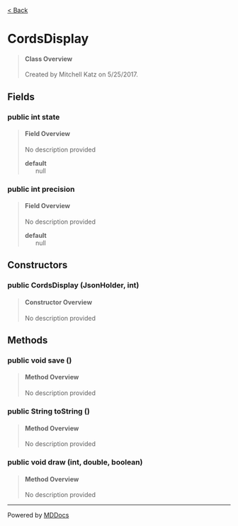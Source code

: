 [< Back](../README.md)
# CordsDisplay #
>#### Class Overview ####
>Created by Mitchell Katz on 5/25/2017.
## Fields ##
### public int state ###
>#### Field Overview ####
>No description provided
>
>**default**<br />
>&nbsp;&nbsp;&nbsp;&nbsp;&nbsp;&nbsp;null
>
### public int precision ###
>#### Field Overview ####
>No description provided
>
>**default**<br />
>&nbsp;&nbsp;&nbsp;&nbsp;&nbsp;&nbsp;null
>
## Constructors ##
### public CordsDisplay (JsonHolder, int) ###
>#### Constructor Overview ####
>No description provided
>
## Methods ##
### public void save () ###
>#### Method Overview ####
>No description provided
>
### public String toString () ###
>#### Method Overview ####
>No description provided
>
### public void draw (int, double, boolean) ###
>#### Method Overview ####
>No description provided
>

---
Powered by [MDDocs](https://github.com/VRCube/MDDocs)